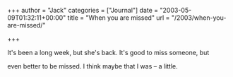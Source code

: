 +++
author = "Jack"
categories = ["Journal"]
date = "2003-05-09T01:32:11+00:00"
title = "When you are missed"
url = "/2003/when-you-are-missed/"

+++

It's been a long week, but she's back. It's good to miss someone, but
  

  
even better to be missed. I think maybe that I was &#8211; a little.